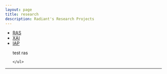 ```yaml
---
layout: page
title: research
description: Radiant's Research Projects 
---
```


<div class="navbar">
    <div class="navbar-inner">
        <ul class="nav">
            <li><a href="#" style="text-decoration: underline;">RAS</a></li>
            <li><a href="https://radiant-systems-lab.github.io/research_xai.html">XAI</a></li>
            <li><a href="https://radiant-systems-lab.github.io/research_iap.html">IAP</a></li>
        </ul>
    </div>
</div>

<div>
    <ul class="ResearchSubTab">
    <!-- {% assign researches = site.data.reasearch_ras | sort: 'date' | reverse %}
    {% for r in researches %}
      <li>
       <span><b>{{ r.date | date: "%B %-d, %Y" }}</b></span>: {{ r.description | markdownify }}
      </li>
    {% endfor %} -->
    test ras

    </ul>
</div>

---
